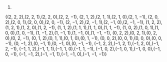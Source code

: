 1.

{(2, 2, 2),(2, 2, 1),(2, 2, 0),(2, 2, −1),
(2, 1, 2),(2, 1, 1),(2, 1, 0),(2, 1, −1),
(2, 0, 2),(2, 0, 1),(2, 0, 0),(2, 0, −1),
(2, −1, 2),(2, −1, 1),(2, −1, 0),(2, −1, −1),
(1, 2, 2),(1, 2, 1),(1, 2, 0),(1, 2, −1),
(1, 1, 2),(1, 1, 1),(1, 1, 0),(1, 1, −1),
(1, 0, 2),(1, 0, 1),(1, 0, 0),(1, 0, −1),
(1, −1, 2),(1, −1, 1),(1, −1, 0),(1, −1, −1),
(0, 2, 2),(0, 2, 1),(0, 2, 0),(0, 2, −1),
(0, 1, 2),(0, 1, 1),(0, 1, 0),(0, 1, −1),
(0, 0, 2),(0, 0, 1),(0, 0, 0),(0, 0, −1),
(0, −1, 2),(0, −1, 1),(0, −1, 0),(0, −1, −1),
(−1, 2, 2),(−1, 2, 1),(−1, 2, 0),(−1, 2, −1),
(−1, 1, 2),(−1, 1, 1),(−1, 1, 0),(−1, 1, −1),
(−1, 0, 2),(−1, 0, 1),(−1, 0, 0),(−1, 0, −1),
(−1, −1, 2),(−1, −1, 1),(−1, −1, 0),(−1, −1, −1)}
